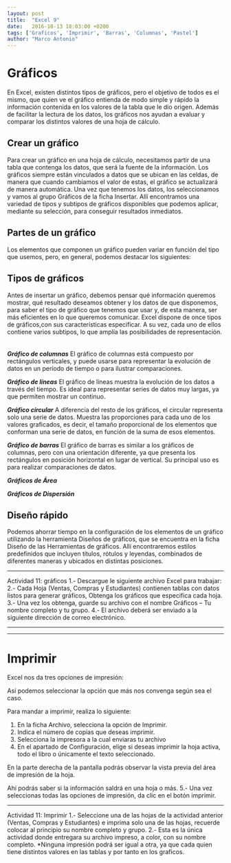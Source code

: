 ```yaml
---
layout: post
title:  "Excel 9"
date:   2016-10-13 18:03:00 +0200
tags: ['Graficos', 'Imprimir', 'Barras', 'Columnas', 'Pastel']
author: "Marco Antonio"
---
```

# Gráficos

En Excel, existen distintos tipos de gráficos, pero el objetivo de todos es el mismo, que quien ve el gráfico entienda de modo simple y rápido la información contenida en los valores de la tabla que le dio origen. Además de facilitar la lectura de los datos, los gráficos nos ayudan a evaluar y comparar los distintos valores de una hoja de cálculo.

## Crear un gráfico 

Para crear un gráfico en una hoja de cálculo, necesitamos partir de una tabla que contenga los datos, que será la fuente de la información. Los gráficos siempre están vinculados a datos que se ubican en las celdas, de manera que cuando cambiamos el valor de estas, el gráfico se actualizará de manera automática.
Una vez que tenemos los datos, los seleccionamos y vamos al grupo Gráficos de la ficha Insertar. Allí encontramos una variedad de tipos y subtipos de gráficos disponibles que podemos aplicar, mediante su selección, para conseguir resultados inmediatos.
  
## Partes de un gráfico 
Los elementos que componen un gráfico pueden variar en función del tipo que usemos, pero, en general, podemos destacar los siguientes: 
 
## Tipos de gráficos

Antes de insertar un gráfico, debemos pensar qué información queremos mostrar, qué resultado deseamos obtener y los datos de que disponemos, para saber el tipo de gráfico que tenemos que usar y, de esta manera, ser más eficientes en lo que queremos comunicar. Excel dispone de once tipos de gráficos,con sus características especificar. A su vez, cada uno de ellos contiene varios subtipos, lo que amplía las posibilidades de representación. <br>  
<br>
***Gráfico de columnas*** 
El gráfico de columnas está compuesto por rectángulos verticales, y puede usarse para representar la evolución de datos en un período de tiempo o para ilustrar comparaciones.
 
***Gráfico de líneas***
El gráfico de líneas muestra la evolución de los datos a través del tiempo. Es ideal para representar series de datos muy largas, ya que permiten mostrar un continuo.
 
***Gráfico circular***
A diferencia del resto de los gráficos, el circular representa solo una serie de datos. Muestra las proporciones para cada uno de los valores graficados, es decir, el tamaño proporcional de los elementos que conforman una serie de datos, en función de la suma de esos elementos.
 
***Gráfico de barras*** 
El gráfico de barras es similar a los gráficos de columnas, pero con una orientación diferente, ya que presenta los rectángulos en posición horizontal en lugar de vertical. Su principal uso es para realizar comparaciones de datos.
 
***Gráficos de Área***
 
***Gráficos de Dispersión***
 
## Diseño rápido 
Podemos ahorrar tiempo en la configuración de los elementos de un gráfico utilizando la herramienta Diseños de gráficos, que se encuentra en la ficha Diseño de las Herramientas de gráficos. Allí encontraremos estilos predefinidos que incluyen títulos, rótulos y leyendas, combinados de diferentes maneras y ubicados en distintas posiciones.
 
***
Actividad 11: gráficos
1.- Descargue le siguiente archivo Excel para trabajar:
2.- Cada Hoja (Ventas, Compras y Estudiantes) contienen tablas con datos listos para generar gráficos, Obtenga los gráficos que especifica cada hoja.
3.- Una vez los obtenga, guarde su archivo con el nombre Gráficos – Tu nombre completo y tu grupo.
4.- El archivo deberá ser enviado a la siguiente dirección de correo electrónico.

***
***

# Imprimir
Excel nos da tres opciones de impresión:
 

Así podemos seleccionar la opción que más nos convenga según sea el caso.

Para mandar a imprimir, realiza lo siguiente:
1. En la ficha Archivo, selecciona la opción de Imprimir.
2. Indica el número de copias que deseas imprimir.
3. Selecciona la impresora a la cual enviaras tu archivo
4. En el apartado de Configuración, elige si deseas imprimir la hoja activa, todo el libro o únicamente el texto seleccionado. 
 

En la parte derecha de la pantalla podrás observar la vista previa del área de impresión de la hoja.
 
 Ahí podrás saber si la información saldrá en una hoja o más.
5.- Una vez seleccionas todas las opciones de impresión, da clic en el botón imprimir.
 
***
Actividad 11: Imprimir
1.- Seleccione una de las hojas de la actividad anterior (Ventas, Compras y Estudiantes) e imprima solo una de las hojas, recuerde colocar al principio su nombre completo y grupo.
2.- Esta es la única actividad donde entregara su archivo impreso, a color, con su nombre completo.
*Ninguna impresión podrá ser igual a otra, ya que cada quien tiene distintos valores en las tablas y por tanto en los graficos.
